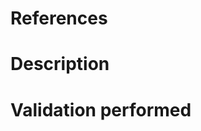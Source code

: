 # References
<!-- Any issues or pull requests relevant to this pull request -->

# Description
<!-- Describe what this request will change/fix and provide any details 
necessary for reviewers -->

# Validation performed
<!-- What tests and validation you performed on the change -->

